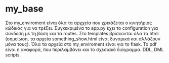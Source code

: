 # my_base
Στο my_enviroment είναι όλα τα αρχχεία που χρειάζεται ο κινητήριος κώδικας για να τρέξει. Συγκεκριμένα το app.py έχει το configuration για σύνδεση με τη βάση και τα routes. Στο templates βρίσκονται όλα τα html (σημείωση, τα αρχεία something_show.html είναι δυναμικά και αλλάζουν μόνα τους). Όλα τα αρχεία στο my_enviroment είναι για το flask.
Το pdf είναι η αναφορά, που περιλαμβάνει και το σχεσιακό διάγραμμα.
DDL, DML scripts.
